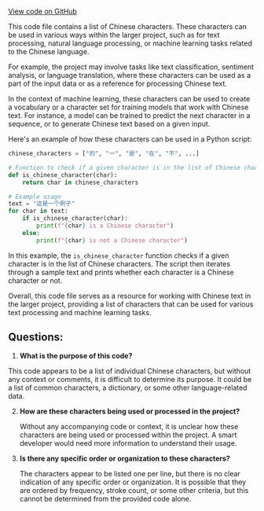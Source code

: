 [View code on GitHub](https://github.com/ergoplatform/ergo/target/streams/_global/assemblyOption/_global/streams/assembly/0abaa641c7aea8792e96181269c79ae011a15a7a_dir/wordlist/chinese_simplified.txt)

This code file contains a list of Chinese characters. These characters can be used in various ways within the larger project, such as for text processing, natural language processing, or machine learning tasks related to the Chinese language.

For example, the project may involve tasks like text classification, sentiment analysis, or language translation, where these characters can be used as a part of the input data or as a reference for processing Chinese text.

In the context of machine learning, these characters can be used to create a vocabulary or a character set for training models that work with Chinese text. For instance, a model can be trained to predict the next character in a sequence, or to generate Chinese text based on a given input.

Here's an example of how these characters can be used in a Python script:

```python
chinese_characters = ["的", "一", "是", "在", "不", ...]

# Function to check if a given character is in the list of Chinese characters
def is_chinese_character(char):
    return char in chinese_characters

# Example usage
text = "这是一个例子"
for char in text:
    if is_chinese_character(char):
        print(f"{char} is a Chinese character")
    else:
        print(f"{char} is not a Chinese character")
```

In this example, the `is_chinese_character` function checks if a given character is in the list of Chinese characters. The script then iterates through a sample text and prints whether each character is a Chinese character or not.

Overall, this code file serves as a resource for working with Chinese text in the larger project, providing a list of characters that can be used for various text processing and machine learning tasks.
## Questions: 
 1. **What is the purpose of this code?**

   This code appears to be a list of individual Chinese characters, but without any context or comments, it is difficult to determine its purpose. It could be a list of common characters, a dictionary, or some other language-related data.

2. **How are these characters being used or processed in the project?**

   Without any accompanying code or context, it is unclear how these characters are being used or processed within the project. A smart developer would need more information to understand their usage.

3. **Is there any specific order or organization to these characters?**

   The characters appear to be listed one per line, but there is no clear indication of any specific order or organization. It is possible that they are ordered by frequency, stroke count, or some other criteria, but this cannot be determined from the provided code alone.
